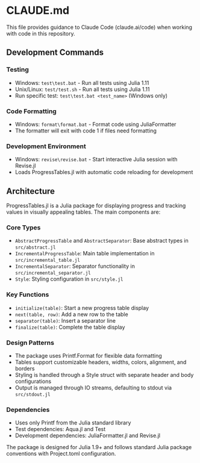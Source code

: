 # CLAUDE.md

This file provides guidance to Claude Code (claude.ai/code) when working with code in this repository.

## Development Commands

### Testing
- Windows: `test\test.bat` - Run all tests using Julia 1.11
- Unix/Linux: `test/test.sh` - Run all tests using Julia 1.11
- Run specific test: `test\test.bat <test_name>` (Windows only)

### Code Formatting
- Windows: `format\format.bat` - Format code using JuliaFormatter
- The formatter will exit with code 1 if files need formatting

### Development Environment
- Windows: `revise\revise.bat` - Start interactive Julia session with Revise.jl
- Loads ProgressTables.jl with automatic code reloading for development

## Architecture

ProgressTables.jl is a Julia package for displaying progress and tracking values in visually appealing tables. The main components are:

### Core Types
- `AbstractProgressTable` and `AbstractSeparator`: Base abstract types in `src/abstract.jl`
- `IncrementalProgressTable`: Main table implementation in `src/incremental_table.jl`
- `IncrementalSeparator`: Separator functionality in `src/incremental_separator.jl`
- `Style`: Styling configuration in `src/style.jl`

### Key Functions
- `initialize(table)`: Start a new progress table display
- `next(table, row)`: Add a new row to the table
- `separator(table)`: Insert a separator line
- `finalize(table)`: Complete the table display

### Design Patterns
- The package uses Printf.Format for flexible data formatting
- Tables support customizable headers, widths, colors, alignment, and borders
- Styling is handled through a Style struct with separate header and body configurations
- Output is managed through IO streams, defaulting to stdout via `src/stdout.jl`

### Dependencies
- Uses only Printf from the Julia standard library
- Test dependencies: Aqua.jl and Test
- Development dependencies: JuliaFormatter.jl and Revise.jl

The package is designed for Julia 1.9+ and follows standard Julia package conventions with Project.toml configuration.
